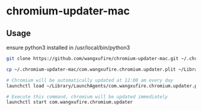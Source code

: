 # chromium-updater-mac

## Usage

ensure python3 installed in /usr/local/bin/python3

```bash
git clone https://github.com/wangxufire/chromium-updater-mac.git ~/.chromium-updater-mac

cp ~/.chromium-updater-mac/com.wangxufire.chromium.updater.plit ~/Library/LaunchAgents/

# Chromium will be automatically updated at 12:00 am every day
launchctl load ~/Library/LaunchAgents/com.wangxufire.chromium.updater.plist

# Execute this command, chromium will be updated immediately
launchctl start com.wangxufire.chromium.updater
```
